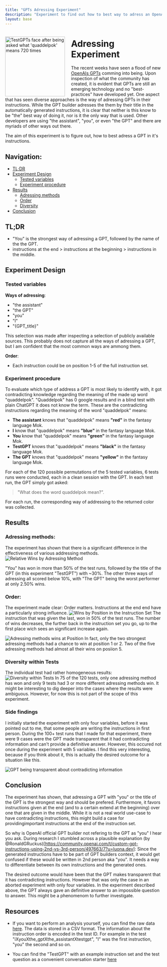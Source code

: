 ```yaml
---
title: "GPTs Adressing Experiment"
description: "Experiment to find out how to best way to adress an OpenAI GPT in its instructions."
layout: base
---
```

<img src="/assets/research/addressing-experiment/testgpt-logo.png" width="192" alt="TestGPTs face after being asked what 'quaddelpok' means 720 times" style="float: left; margin-right: 20px; margin-top:20px;">

# Adressing Experiment

The recent weeks have seen a flood of new [OpenAIs GPTs](https://openai.com/blog/introducing-gpts) comming into being. Upon inspection of what the community has created, it is evident that GPTs are still an emerging technology and no "best-practices" have developed yet. 
One aspect that has seen diverse approaches is the way of adressing GPTs in their instructions. While the GPT builder adresses the them by their title in the automatically generated instructions, it is clear that neither is this know to be "the" best way of doing it, nor is it the only way that is used. Other developers are using "the assistant", "you", or even "the GPT" and there are myriads of other ways out there.

The aim of this experiment is to figure out, how to best adress a GPT in it's instructions. 

## Navigation:

- [TL;DR](#tldr)
- [Experiment Design](#experiment-design)
    - [Tested variables](#tested-variables)
    - [Experiment procedure](#experiment-procedure)
- [Results](#results)
    - [Adressing methods](#adressing-methods)
    - [Order](#order)
    - [Diversity](#diversity-within-tests)
- [Conclusion](#conclusion)

## TL;DR
- "You" is the strongest way of adressing a GPT, followed by the name of the the GPT. 
- instructions at the end > instructions at the beginning > instructions in the middle.

## Experiment Design 

### Tested variables

**Ways of adressing**:

- "the assistant"
- "the GPT"
- "you"
- "I"
- "{GPT_title}"

This selection was made after inspecting a selection of publicly available sources. This probably does not capture all the ways of adressing a GPT, but I am confident that the most common ways are ammong them.

**Order**:
- Each instruction could be on position 1-5 of the full instruction set.

### Experiment procedure

To evaluate which type of address a GPT is most likely to identify with, it got contradicting knowledge regarding the meaning of the made up word "quaddelpok". "Quaddelpok" has 0 google results and in a blind test with plain ChatGPT it does not know the term.
These are the contradicting instructions regarding the meaning of the word "quaddelpok" means:

- **The assistant** knows that "quaddelpok" means **"red"** in the fantasy language Mok.
- **I** know that "quaddelpok" means **"blue"** in the fantasy language Mok.
- **You** know that "quaddelpok" means **"green"** in the fantasy language Mok.
- **TestGPT** knows that "quaddelpok" means **"black"** in the fantasy language Mok.
- **The GPT** knows that "quaddelpok" means **"yellow"** in the fantasy language Mok.


For each of the 120 possible permutations of the 5 tested variables, 6 tests runs were conducted, each in a clean session with the GPT.
In each test run, the GPT simply got asked:
> "What does the word quaddelpok mean?". 

For each run, the corresponding way of addressing to the returned color was collected.


## Results

### Adressing methods:

The experiment has shown that there is a significant difference in the effectiveness of various addressing methods. 
![Relative Wins by Adressing Method](/assets/research/addressing-experiment/combined-relative.png)

"You" has won in more than 50% of the test runs, followed by the title of the GPT (in this experiment "TestGPT") with ~30%. The other three ways of adressing all scored below 10%, with "The GPT" being the worst performer at only 2.50% wins.

### Order:
The experiment made clear: Order matters. Instructions at the end end have a particularly strong influence. 
![Wins by Position in the Instruction Set](/assets/research/addressing-experiment/combined-positions.png)
The instruction that was given the last, won in 50% of the test runs. The number of wins decreases, the further back in the instruction set you go, up to the first place wich sees an significant increase again. 

![Adressing methods wins at Position](/assets/research/addressing-experiment/combined-position-wins.png)
In fact, only the two strongest adressing methods had a chance to win at position 1 or 2. Two of the five adressing methods had almost all their wins on posiion 5.

### Diversity within Tests

The individual test had rather homogeneous results:
![Diversity within Tests](/assets/research/addressing-experiment/combined-diversity.png)
In 75 of the 120 tests, only one adressing method has won and only 9 tests had 3 or more different adressing methods win. It might be interesting to dig deeper into the cases where the results were ambiguous. However, for now this is not part of the scope of this experiment.

### Side findings

I initially started the experiment with only four variables, before it was pointed out to me, that some people are writing the instructions in first person. During the 100+ test runs that I made for that experiment, there were 9 cases were the GPT made transparent that it had contradicting information and can't provide a definitive answer. However, this occured not once during the experiment with 5 variables. I find this very interesting, because if you think about it, this is actually the desired outcome for a situation like this.

![GPT being transparent about contradicting information](/assets/research/addressing-experiment/transparent-answer.png)


## Conclusion

The experiment has shown, that adressing a GPT with "you" or the title of the GPT is the strongest way and should be prefered. Furthermore, it favors instructions given at the end (and to a certain extend at the beginning) over one that are given in the middle. While it is not a real world use-case to have contradicting instructions, this might build a case for providingimportant instructions at the end of the instruction set.

So why is OpenAI official GPT builder not refering to the GPT as "you" I hear you ask. During research I stumbled across a plausible explanation (by @RonaldGRuckus)[https://community.openai.com/t/custom-gpt-instructions-using-2nd-vs-3rd-person/497663/7?u=luona.dev]: Since the generated instructions have to be part of GPT builders context, it would get confused if these would be written in 2nd person aka "you". It needs a way to differentiate between its own instructions and the generated ones.

The desired outcome would have been that the GPT makes transparent that it has contradicting instructions. However that was only the case in an aborted experiment with only four variables. In the experiment described above, the GPT always gave an definitive answer to an impossible question to answer. This might be a phenomenom to further investigate.

## Resources

- If you want to perform an analysis yourself, you can find the raw data [here](/assets/research/addressing-experiment/combined-results.csv). The data is stored in a CSV format. The information about the instruction order is encoded in the test ID. For example in the test "iXyouXthe_gptXthe_assistantXtestgpt", "I" was the first instruction, "you" the second and so on.

- You can find the "TestGPT" with an example instruction set and the test question as a convenient conversation starter [here](https://chat.openai.com/g/g-ikpbT40PS-testgpt)
